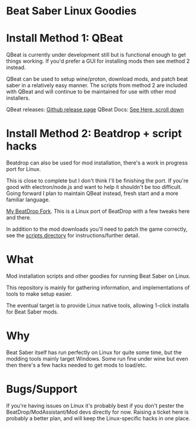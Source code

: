 # Beat Saber Linux Goodies

# Install Method 1: QBeat
QBeat is currently under development still but is functional enough to get things working. 
If you'd prefer a GUI for installing mods then see method 2 instead.

QBeat can be used to setup wine/proton, download mods, and patch beat saber in a relatively easy manner.
The scripts from method 2 are included with QBeat and will continue to be maintained for use with other mod installers.

QBeat releases: [Github release page](https://github.com/geefr/beatsaber-linux-goodies/releases) 
QBeat Docs:  [See Here, scroll down](https://github.com/geefr/beatsaber-linux-goodies/tree/master/QBeat)

# Install Method 2: Beatdrop + script hacks
Beatdrop can also be used for mod installation, there's a work in progress port for Linux.

This is close to complete but I don't think I'll be finishing the port. If you're good with electron/node.js and want to help it shouldn't be too difficult. Going forward I plan to maintain QBeat instead, fresh start and a more familiar language.

[My BeatDrop Fork](https://github.com/geefr/BeatDrop/releases). This is a Linux port of BeatDrop with a few tweaks here and there.

In addition to the mod downloads you'll need to patch the game correctly, see the [scripts directory](scripts/README.md) for instructions/further detail.


# What
Mod installation scripts and other goodies for running Beat Saber on Linux.

This repository is mainly for gathering information, and implementations of tools to make setup easier.

The eventual target is to provide Linux native tools, allowing 1-click installs for Beat Saber mods.

# Why
Beat Saber itself has run perfectly on Linux for quite some time, but the modding tools mainly target Windows. Some run fine under wine but even then there's a few hacks needed to get mods to load/etc.

# Bugs/Support
If you're having issues on Linux it's probably best if you don't pester the BeatDrop/ModAssistant/Mod devs directly for now.
Raising a ticket here is probably a better plan, and will keep the Linux-specific hacks in one place.
